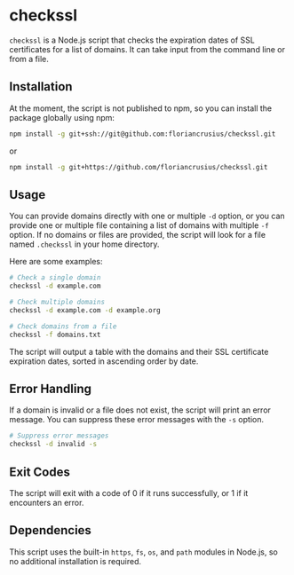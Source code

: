 # checkssl

`checkssl` is a Node.js script that checks the expiration dates of SSL certificates for a list of domains. It can take input from the command line or from a file.

## Installation

At the moment, the script is not published to npm, so
you can install the package globally using npm:

```bash
npm install -g git+ssh://git@github.com:floriancrusius/checkssl.git

```

or

```bash
npm install -g git+https://github.com/floriancrusius/checkssl.git

```

## Usage

You can provide domains directly with one or multiple `-d` option, or you can provide one or multiple file containing a list of domains with multiple `-f` option. If no domains or files are provided, the script will look for a file named `.checkssl` in your home directory.

Here are some examples:

```bash
# Check a single domain
checkssl -d example.com

# Check multiple domains
checkssl -d example.com -d example.org

# Check domains from a file
checkssl -f domains.txt
```

The script will output a table with the domains and their SSL certificate expiration dates, sorted in ascending order by date.

## Error Handling

If a domain is invalid or a file does not exist, the script will print an error message. You can suppress these error messages with the `-s` option.

```bash
# Suppress error messages
checkssl -d invalid -s
```

## Exit Codes

The script will exit with a code of 0 if it runs successfully, or 1 if it encounters an error.

## Dependencies

This script uses the built-in `https`, `fs`, `os`, and `path` modules in Node.js, so no additional installation is required.
